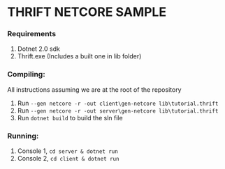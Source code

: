 # THRIFT NETCORE SAMPLE

### Requirements

1. Dotnet 2.0 sdk
2. Thrift.exe (Includes a built one in lib folder)

### Compiling:

All instructions assuming we are at the root of the repository

1. Run ```--gen netcore -r -out client\gen-netcore lib\tutorial.thrift```
2. Run ```--gen netcore -r -out server\gen-netcore lib\tutorial.thrift```
3. Run ```dotnet build``` to build the sln file

### Running:

1. Console 1, ```cd server & dotnet run```
2. Console 2, ```cd client & dotnet run```